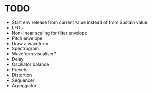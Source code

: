 # TODO

- Start env release from current value instead of from Sustain value
- LFOs
- Non-linear scaling for filter envelope
- Pitch envelope
- Draw a waveform
- Spectrogram
- Waveform visualiser?
- Delay
- Oscillator balance
- Presets
- Distortion
- Sequencer
- Arpeggiator
